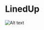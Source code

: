 # LinedUp

![Alt text](https://github.com/FlowerOfTheBridges/LinedUp/tree/master/first_prototype/mockups/Login.png?raw=true "mockup")